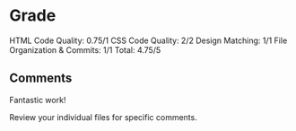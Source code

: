 # Grade

HTML Code Quality: 0.75/1
CSS Code Quality: 2/2
Design Matching: 1/1
File Organization & Commits: 1/1
Total: 4.75/5

## Comments
Fantastic work!

Review your individual files for specific comments.